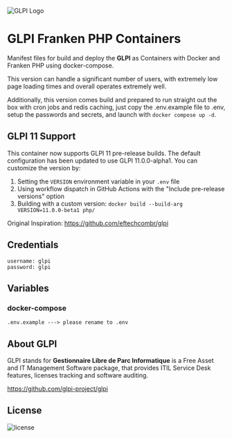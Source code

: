 ![GLPI Logo](https://raw.githubusercontent.com/glpi-project/glpi/master/pics/logos/logo-GLPI-250-black.png)

# GLPI Franken PHP Containers
Manifest files for build and deploy the **GLPI** as Containers with Docker and Franken PHP using docker-compose.

This version can handle a significant number of users, with extremely low page loading times and overall operates extremely well.

Additionally, this version comes build and prepared to run straight out the box with cron jobs and redis caching, just copy the .env.example file to .env, setup the passwords and secrets, and launch with `docker compose up -d`.

## GLPI 11 Support
This container now supports GLPI 11 pre-release builds. The default configuration has been updated to use GLPI 11.0.0-alpha1. You can customize the version by:

1. Setting the `VERSION` environment variable in your `.env` file
2. Using workflow dispatch in GitHub Actions with the "Include pre-release versions" option
3. Building with a custom version: `docker build --build-arg VERSION=11.0.0-beta1 php/`

Original Inspiration: https://github.com/eftechcombr/glpi

## Credentials
    username: glpi
    password: glpi

## Variables

### docker-compose 

    .env.example ---> please rename to .env

## About GLPI

GLPI stands for **Gestionnaire Libre de Parc Informatique** is a Free Asset and IT Management Software package, that provides ITIL Service Desk features, licenses tracking and software auditing.

https://github.com/glpi-project/glpi


## License

![license](https://img.shields.io/github/license/glpi-project/glpi.svg)
